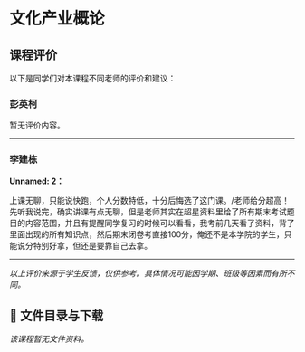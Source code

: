 # 文化产业概论

## 课程评价

以下是同学们对本课程不同老师的评价和建议：

### 彭英柯

暂无评价内容。

---

### 李建栋

**Unnamed: 2：**

上课无聊，只能说快跑，个人分数特低，十分后悔选了这门课。/老师给分超高！先听我说完，确实讲课有点无聊，但是老师其实在超星资料里给了所有期末考试题目的内容范围，并且有提醒同学复习的时候可以看看，我考前几天看了资料，背了里面出现的所有知识点，然后期末闭卷考直接100分，俺还不是本学院的学生，只能说分特别好拿，但还是要靠自己去拿。

---

*以上评价来源于学生反馈，仅供参考。具体情况可能因学期、班级等因素而有所不同。*
## 📄 文件目录与下载

_该课程暂无文件资料。_
